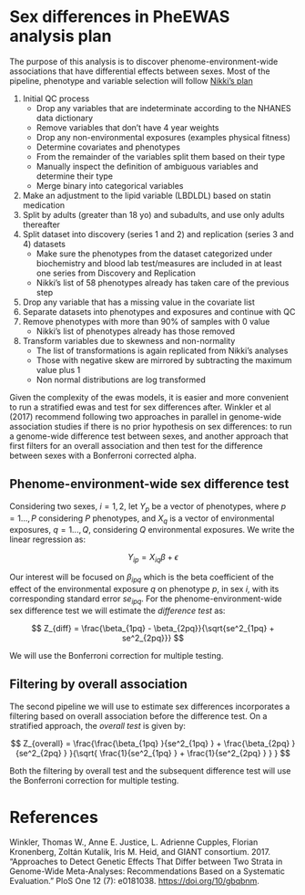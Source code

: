 # Sex differences in PheEWAS analysis plan

The purpose of this analysis is to discover phenome-environment-wide associations that have differential effects between sexes. Most of the pipeline, phenotype and variable selection will follow [Nikki’s plan](https://docs.google.com/document/d/1_2FWZHSnPEc1CqDxdVDRocUD1A3srALysvxBdCpunqY/edit?usp=sharing)

1. Initial QC process
    - Drop any variables that are indeterminate according to the NHANES data dictionary
    - Remove variables that don’t have 4 year weights
    - Drop any non-environmental exposures (examples physical fitness)
    - Determine covariates and phenotypes
    - From the remainder of the variables split them based on their type
    - Manually inspect the definition of ambiguous variables and determine their type
    - Merge binary into categorical variables
2. Make an adjustment to the lipid variable (LBDLDL) based on statin medication
3. Split by adults (greater than 18 yo) and subadults, and use only adults thereafter
4. Split dataset into discovery (series 1 and 2) and replication (series 3 and 4) datasets
    - Make sure the phenotypes from the dataset categorized under biochemistry and blood lab test/measures are included in at least one series from Discovery and Replication
    - Nikki’s list of 58 phenotypes already has taken care of the previous step
5. Drop any variable that has a missing value in the covariate list
6. Separate datasets into phenotypes and exposures and continue with QC
7. Remove phenotypes with more than 90% of samples with 0 value 
    - Nikki’s list of phenotypes already has those removed
8. Transform variables due to skewness and non-normality
    - The list of transformations is again replicated from Nikki’s analyses
    - Those with negative skew are mirrored by subtracting the maximum value plus 1
    - Non normal distributions are log transformed

Given the complexity of the ewas models, it is easier and more convenient to run a stratified ewas and test for sex differences after. Winkler et al (2017) recommend following two approaches in parallel in genome-wide association studies if there is no prior hypothesis on sex differences: to run a genome-wide difference test between sexes, and another approach that first filters for an overall association and then test for the difference between sexes with a Bonferroni corrected alpha. 

## Phenome-environment-wide sex difference test

Considering two sexes, $i=1,2$, let $Y_p$ be a vector of phenotypes, where $p=1...,P$ considering $P$ phenotypes, and $X_q$ is a vector of environmental exposures, $q=1...,Q$, considering $Q$ environmental exposures. We write the linear regression as:

$$
Y_{ip} = X_{iq}\beta + \epsilon
$$ 

Our interest will be focused on $\beta_{ipq}$ which is the beta coefficient of the effect of the environmental exposure $q$ on phenotype $p$, in sex $i$, with its corresponding standard error $se_{ipq}$. For the phenome-environment-wide sex difference test we will estimate the *difference test* as:

$$
Z_{diff} = \frac{\beta_{1pq} - \beta_{2pq}}{\sqrt{se^2_{1pq} + se^2_{2pq}}}
$$

We will use the Bonferroni correction for multiple testing.

## Filtering by overall association

The second pipeline we will use to estimate sex differences incorporates a filtering based on overall association before the difference test. On a stratified approach, the *overall test* is given by:

$$
Z_{overall} = \frac{\frac{\beta_{1pq} }{se^2_{1pq} } + \frac{\beta_{2pq} }{se^2_{2pq} } }{\sqrt{ \frac{1}{se^2_{1pq} } + \frac{1}{se^2_{2pq} } } }
$$

Both the filtering by overall test and the subsequent difference test will use the Bonferroni correction for multiple testing.

# References

Winkler, Thomas W., Anne E. Justice, L. Adrienne Cupples, Florian Kronenberg, Zoltán Kutalik, Iris M. Heid, and GIANT consortium. 2017. “Approaches to Detect Genetic Effects That Differ between Two Strata in Genome-Wide Meta-Analyses: Recommendations Based on a Systematic Evaluation.” PloS One 12 (7): e0181038. https://doi.org/10/gbqbnm.
